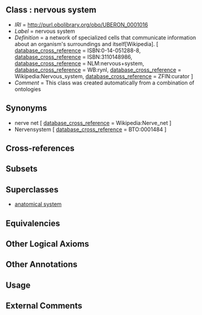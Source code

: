 
## Class : nervous system

 * *IRI* = http://purl.obolibrary.org/obo/UBERON_0001016
 * *Label* = nervous system
 * *Definition* = a network of specialized cells that communicate information about an organism's surroundings and itself[Wikipedia]. [ [database_cross_reference](../../ef/oboInOwl#hasDbXref.md) = ISBN:0-14-051288-8, [database_cross_reference](../../ef/oboInOwl#hasDbXref.md) = ISBN:3110148986, [database_cross_reference](../../ef/oboInOwl#hasDbXref.md) = NLM:nervous+system, [database_cross_reference](../../ef/oboInOwl#hasDbXref.md) = WB:rynl, [database_cross_reference](../../ef/oboInOwl#hasDbXref.md) = Wikipedia:Nervous_system, [database_cross_reference](../../ef/oboInOwl#hasDbXref.md) = ZFIN:curator ]
 * *Comment* = This class was created automatically from a combination of ontologies

## Synonyms

 * nerve net [ [database_cross_reference](../../ef/oboInOwl#hasDbXref.md) = Wikipedia:Nerve_net ]
 * Nervensystem [ [database_cross_reference](../../ef/oboInOwl#hasDbXref.md) = BTO:0001484 ]

## Cross-references


## Subsets


## Superclasses

 * [anatomical system](../../UBERON/67/UBERON_0000467.md)

## Equivalencies


## Other Logical Axioms


## Other Annotations


## Usage


## External Comments


